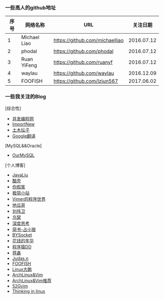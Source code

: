 ### 一些高人的github地址      

序号   |  网络名称             |                    URL                |   关注日期  |
-------|-----------------------|---------------------------------------|-------------|
1      | Michael Liao          | https://github.com/michaelliao        | 2016.07.12  |
2      | phodal                | https://github.com/phodal             | 2016.07.12  |
3      | Ruan YiFeng	       | https://github.com/ruanyf             | 2016.07.12  |
4      | waylau	               | https://github.com/waylau             | 2016.12.09  |
5      | FOOFISH               | https://github.com/lzjun567           | 2017.06.02  |


### 一些我关注的Blog

[综合性]

* [并发编程网](http://ifeve.com)
* [ImportNew](http://www.importnew.com)
* [土木坛子](https://tumutanzi.com)
* [Google翻译](https://translate.glgoo.com)


[MySQL&&Oracle]

* [OurMySQL](http://ourmysql.com)


[个人博客]

* [JavaLiu](http://javaliu.com)
* [酷壳](http://coolshell.cn)
* [你假笨](http://lovestblog.cn)
* [极简小站](http://mousycoder.com)
* [Vimer的程序世界](http://www.vimer.cn)
* [地瓜哥](http://www.diguage.com)
* [刘伟卫](https://waylau.com)
* [鸟窝](http://colobu.com)
* [深度思考](http://it.deepinmind.com/index.html)
* [简书-占小狼](http://www.jianshu.com/users/90ab66c248e6/latest_articles)
* [BYSocket](http://www.bysocket.com)
* [花钱的年华](http://calvin1978.blogcn.com)
* [程序猿DD](http://blog.didispace.com)
* [蒋鑫](http://www.worldhello.net)
* [Judas.n](http://code.youmeek.com)
* [FOOFISH](https://foofish.net)
* [Linux大鹏](http://roclinux.cn)
* [ArchLinux&Vim](http://0x3f.org)
* [ArchLinux&Vim推荐](http://www.mikewootc.com/index.html)
* [52Gvim](https://www.52gvim.com)
* [Thinking in linux ](https://www.linuxsong.org)




